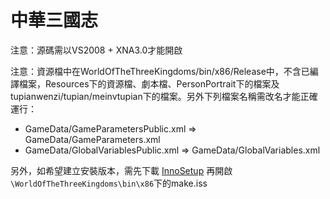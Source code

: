 ﻿# 中華三國志 #

注意：源碼需以VS2008 + XNA3.0才能開啟

注意：資源檔中在WorldOfTheThreeKingdoms/bin/x86/Release中，不含已編譯檔案，Resources下的資源檔、劇本檔、PersonPortrait下的檔案及tupianwenzi/tupian/meinvtupian下的檔案。另外下列檔案名稱需改名才能正確運行：

- GameData/GameParametersPublic.xml => GameData/GameParameters.xml
- GameData/GlobalVariablesPublic.xml => GameData/GlobalVariables.xml

另外，如希望建立安裝版本，需先下載 [InnoSetup](http://www.jrsoftware.org/isinfo.php) 再開啟`\WorldOfTheThreeKingdoms\bin\x86`下的make.iss
